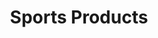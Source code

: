 ---
ee_id: '144'
site: '1'
type: '2'
long_id: 2010-076 Sports Products
url: 2010-076-sports-products
title: Sports Products
year: '2010'
medium: Painted bronze, rubber, and Oakley M-Frame lenses
commission:
add_credit:
dims: 2 x 5 x 5 inches
pitch:
ps:
live_url:
related:
youtube:
imgs: sports-products-2010-076-full-database-ropac_1.jpg
subheading:
year2: '2010'
download:
add_credits:
related_code:
layout: things-i-made
---